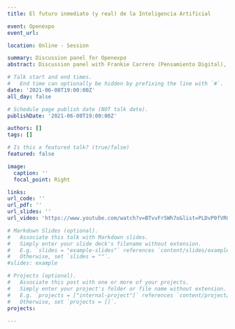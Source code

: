 ```yaml
---
title: El futuro inmediato (y real) de la Inteligencia Artificial

event: Openexpo
event_url: 

location: Online - Session

summary: Discussion panel for Openexpo
abstract: Discussion panel with Frankie Carrero (Pensamiento Digital), Amparo Alonso (Presidenta Asociación Española de IA) y Juan Arévalo (Senior DS en Cepsa)

# Talk start and end times.
#   End time can optionally be hidden by prefixing the line with `#`.
date: '2021-06-08T19:00:00Z'
all_day: false

# Schedule page publish date (NOT talk date).
publishDate: '2021-06-08T19:00:00Z'

authors: []
tags: []

# Is this a featured talk? (true/false)
featured: false

image:
  caption: ''
  focal_point: Right

links:
url_code: ''
url_pdf: ''
url_slides: ''
url_video: 'https://www.youtube.com/watch?v=BTvvFrSWh7o&list=PLDvP0fVRGy74-6nhRrtZLMCZtUzUTUxVL&t=7181s'

# Markdown Slides (optional).
#   Associate this talk with Markdown slides.
#   Simply enter your slide deck's filename without extension.
#   E.g. `slides = "example-slides"` references `content/slides/example-slides.md`.
#   Otherwise, set `slides = ""`.
#slides: example

# Projects (optional).
#   Associate this post with one or more of your projects.
#   Simply enter your project's folder or file name without extension.
#   E.g. `projects = ["internal-project"]` references `content/project/deep-learning/index.md`.
#   Otherwise, set `projects = []`.
projects:
  
---
```


